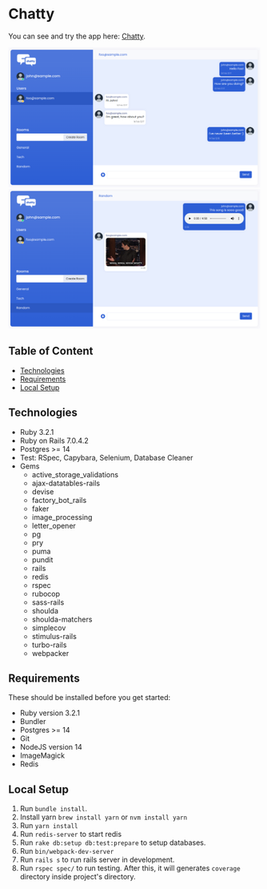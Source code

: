 # Chatty

You can see and try the app here: [Chatty](https://safe-savannah-05773.herokuapp.com/).

![Private Room](public/images/private_room.png)
![Public Room](public/images/public_room.png)

## Table of Content
- [Technologies](#technologies)
- [Requirements](#requirements)
- [Local Setup](#local-setup)
## Technologies
- Ruby 3.2.1
- Ruby on Rails 7.0.4.2
- Postgres >= 14
- Test: RSpec, Capybara, Selenium, Database Cleaner
- Gems
  - active_storage_validations
  - ajax-datatables-rails
  - devise
  - factory_bot_rails
  - faker
  - image_processing
  - letter_opener
  - pg
  - pry
  - puma
  - pundit
  - rails
  - redis
  - rspec
  - rubocop
  - sass-rails
  - shoulda
  - shoulda-matchers
  - simplecov
  - stimulus-rails
  - turbo-rails
  - webpacker

## Requirements
These should be installed before you get started:
- Ruby version 3.2.1
- Bundler
- Postgres >= 14
- Git
- NodeJS version 14
- ImageMagick
- Redis
## Local Setup
1. Run `bundle install`.
2. Install yarn `brew install yarn` or `nvm install yarn`
3. Run `yarn install`
4. Run `redis-server` to start redis
5. Run `rake db:setup db:test:prepare` to setup databases.
6. Run `bin/webpack-dev-server`
7. Run `rails s` to run rails server in development.
8. Run `rspec spec/` to run testing. After this, it will generates `coverage` directory inside project's directory.
